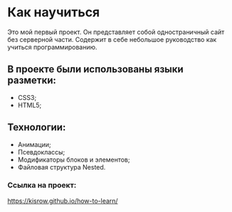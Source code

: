 # Как научиться
Это мой первый проект. Он представляет собой одностраничный сайт без серверной части. Содержит в себе небольшое руководство как учиться программированию.
## В проекте были использованы языки разметки:
* CSS3;
* HTML5;
## Технологии:
* Анимации;
* Псевдоклассы;
* Модификаторы блоков и элементов;
* Файловая структура Nested.
### Ссылка на проект:
https://kisrow.github.io/how-to-learn/

